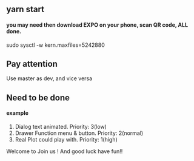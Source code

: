 ## yarn start
#### you may need then download EXPO on your phone, scan QR code, ALL done.
sudo sysctl -w kern.maxfiles=5242880

## Pay attention
Use master as dev, and vice versa

## Need to be done
#### example
1. Dialog text animated. Priority: 3(low)
2. Drawer Function menu & button. Priority: 2(normal)
3. Real Plot could play with. Priority: 1(high)

Welcome to Join us ! 
And good luck have fun!!
